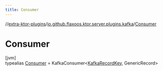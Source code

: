 ```yaml
---
title: Consumer
---
```


//[extra-ktor-plugins](../../../index.md)/[io.github.flaxoos.ktor.server.plugins.kafka](../index.md)/[Consumer](index.md)

# Consumer

[jvm]\
typealias [Consumer](index.md) = KafkaConsumer&lt;[KafkaRecordKey](../-kafka-record-key/index.md), GenericRecord&gt;


